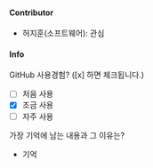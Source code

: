 #### Contributor
- 허지훈(소프트웨어): 관심

#### Info

GitHub 사용경험? ([x] 하면 체크됩니다.)
- [ ] 처음 사용
- [X] 조금 사용
- [ ] 자주 사용

가장 기억에 남는 내용과 그 이유는? 
- 기억
